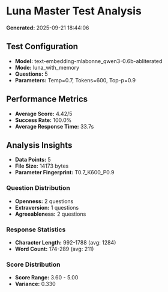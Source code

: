 # Luna Master Test Analysis

**Generated:** 2025-09-21 18:44:06

## Test Configuration
- **Model:** text-embedding-mlabonne_qwen3-0.6b-abliterated
- **Mode:** luna_with_memory
- **Questions:** 5
- **Parameters:** Temp=0.7, Tokens=600, Top-p=0.9

## Performance Metrics
- **Average Score:** 4.42/5
- **Success Rate:** 100.0%
- **Average Response Time:** 33.7s

## Analysis Insights
- **Data Points:** 5
- **File Size:** 14173 bytes
- **Parameter Fingerprint:** T0.7_K600_P0.9

### Question Distribution
- **Openness:** 2 questions
- **Extraversion:** 1 questions
- **Agreeableness:** 2 questions

### Response Statistics
- **Character Length:** 992-1788 (avg: 1284)
- **Word Count:** 174-289 (avg: 211)

### Score Distribution
- **Score Range:** 3.60 - 5.00
- **Variance:** 0.330
